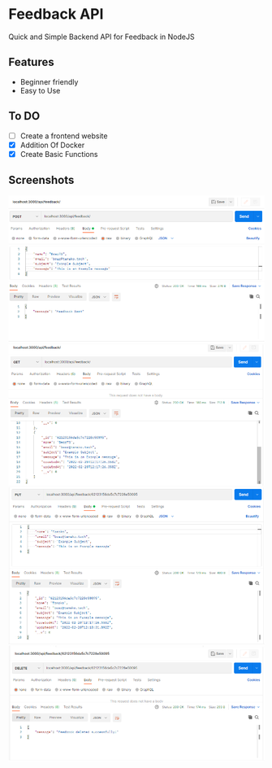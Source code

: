 # Feedback API
Quick and Simple Backend API for Feedback in NodeJS 

## Features 
- Beginner friendly
- Easy to Use

## To DO
- [ ] Create a frontend website 
- [x] Addition Of Docker
- [x] Create Basic Functions

## Screenshots
![Create](./screenshots/create1.png)
![Read](./screenshots/read1.png)
![Update](./screenshots/update1.png)
![Delete](./screenshots/delete1.png)
